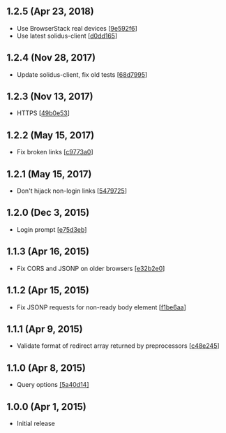 ## 1.2.5 (Apr 23, 2018)

 - Use BrowserStack real devices [[9e592f6](https://github.com/sparkartgroup/universe-js/commit/9e592f690d6a3aa0d3475d5d3afd4d9375f825f5)]
 - Use latest solidus-client [[d0dd165](https://github.com/sparkartgroup/universe-js/commit/d0dd16533bf0c84be5f8385a7729a0a3414c101c)]

## 1.2.4 (Nov 28, 2017)

 - Update solidus-client, fix old tests [[68d7995](https://github.com/sparkartgroup/universe-js/commit/68d79955653b4ca2abb0a420fd497bd4d4585273)]

## 1.2.3 (Nov 13, 2017)

 - HTTPS [[49b0e53](https://github.com/sparkartgroup/universe-js/commit/49b0e53ea45e5f0b408457d52fa6922035797634)]

## 1.2.2 (May 15, 2017)

 - Fix broken links [[c9773a0](https://github.com/sparkartgroup/universe-js/commit/c9773a09b8413caff65bd166c8ae918c79e6fad8)]

## 1.2.1 (May 15, 2017)

 - Don't hijack non-login links [[5479725](https://github.com/sparkartgroup/universe-js/commit/54797254ebf7947b1a94b9ba16a8e2b24b275dd0)]

## 1.2.0 (Dec 3, 2015)

 - Login prompt [[e75d3eb](https://github.com/SparkartGroupInc/universe-js/commit/e75d3ebd1bc84a73b3b32f760e7daf721b9aab48)]

## 1.1.3 (Apr 16, 2015)

 - Fix CORS and JSONP on older browsers [[e32b2e0](https://github.com/SparkartGroupInc/universe-js/commit/e32b2e03be31dfebd35f2908dae652b60d92bb90)]

## 1.1.2 (Apr 15, 2015)

 - Fix JSONP requests for non-ready body element [[f1be6aa](https://github.com/SparkartGroupInc/universe-js/commit/f1be6aa87249b6bda52fad36f1f6d6d2773330c1)]

## 1.1.1 (Apr 9, 2015)

 - Validate format of redirect array returned by preprocessors [[c48e245](https://github.com/SparkartGroupInc/universe-js/commit/c48e245075f4a2adad892e729d7ee1d5dc0d471c)]

## 1.1.0 (Apr 8, 2015)

 - Query options [[5a40d14]](https://github.com/SparkartGroupInc/universe-js/commit/5a40d14c28739102a281fd810ba47bf249cc8624)

## 1.0.0 (Apr 1, 2015)

 - Initial release
